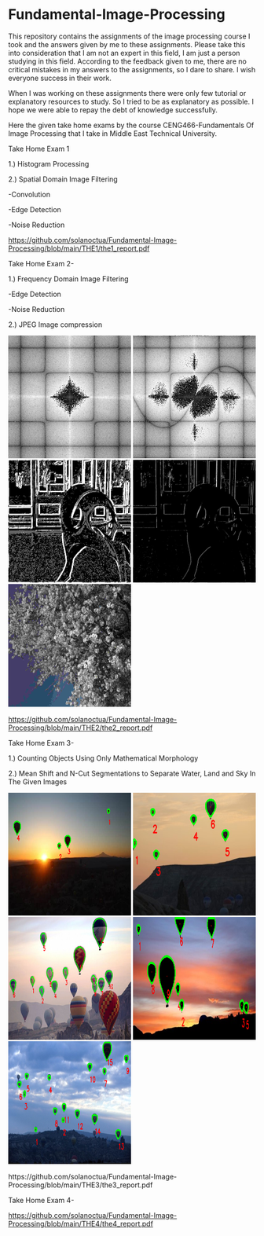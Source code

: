 # Fundamental-Image-Processing
This repository contains the assignments of the image processing course I took and the answers given by me to these assignments. Please take this into consideration that I am not an expert in this field, I am just a person studying in this field. According to the feedback given to me, there are no critical mistakes in my answers to the assignments, so I dare to share. I wish everyone success in their work.

When I was working on these assignments there were only few tutorial or explanatory resources to study. So I tried to be as explanatory as possible. I hope we were able to repay the debt of knowledge successfully.

Here the given take home exams by the course CENG466-Fundamentals Of Image Processing that I take in Middle East Technical University.

Take Home Exam 1

1.) Histogram Processing

2.) Spatial Domain Image Filtering

-Convolution

-Edge Detection

-Noise Reduction

https://github.com/solanoctua/Fundamental-Image-Processing/blob/main/THE1/the1_report.pdf 

Take Home Exam 2-

1.) Frequency Domain Image Filtering

-Edge Detection

-Noise Reduction

2.) JPEG Image compression

<p float="left">
<img src="https://github.com/solanoctua/Fundamental-Image-Processing/blob/main/THE2/THE2outputs/Part1/1/GaussianHighpass_Frequency.png" width="250" height="250">
<img src="https://github.com/solanoctua/Fundamental-Image-Processing/blob/main/THE2/THE2outputs/Part1/1/sobelfilteredfrequency.png" width="250" height="250">
<img src="https://github.com/solanoctua/Fundamental-Image-Processing/blob/main/THE2/THE2outputs/Part1/1/before%20hysteresis.png" width="250" height="250">
<img src="https://github.com/solanoctua/Fundamental-Image-Processing/blob/main/THE2/THE2outputs/Part1/1/edges.png" width="250" height="250">
<img src="https://github.com/solanoctua/Fundamental-Image-Processing/blob/main/THE2/compression_outputs/reconstructed%200.10.png" width="250" height="250">
</p>

https://github.com/solanoctua/Fundamental-Image-Processing/blob/main/THE2/the2_report.pdf 

Take Home Exam 3-

1.) Counting Objects Using Only Mathematical Morphology

2.) Mean Shift and N-Cut Segmentations to Separate Water, Land and Sky In The
Given Images
<p float="left">
<img src="https://github.com/solanoctua/Fundamental-Image-Processing/blob/main/THE3/part1_outputs/A1_Threshold50_opened_result.png" width="250" height="250">
<img src="https://github.com/solanoctua/Fundamental-Image-Processing/blob/main/THE3/part1_outputs/A2_Threshold100_opened_result.png" width="250" height="250">
<img src="https://github.com/solanoctua/Fundamental-Image-Processing/blob/main/THE3/part1_outputs/A3_Threshold160_closed_result.png" width="250" height="250">
<img src="https://github.com/solanoctua/Fundamental-Image-Processing/blob/main/THE3/part1_outputs/A4_Threshold50_opened_result.png" width="250" height="250">
<img src="https://github.com/solanoctua/Fundamental-Image-Processing/blob/main/THE3/part1_outputs/A5_Threshold80_opened_result.png" width="250" height="250">
</p>
https://github.com/solanoctua/Fundamental-Image-Processing/blob/main/THE3/the3_report.pdf 

Take Home Exam 4-

https://github.com/solanoctua/Fundamental-Image-Processing/blob/main/THE4/the4_report.pdf 
